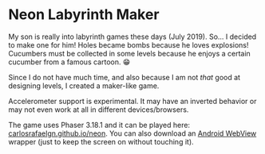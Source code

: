 # Neon Labyrinth Maker

My son is really into labyrinth games these days (July 2019). So... I decided to make one for him! Holes became bombs because he loves explosions! Cucumbers must be collected in some levels because he enjoys a certain cucumber from a famous cartoon. 😁

Since I do not have much time, and also because I am not *that* good at designing levels, I created a maker-like game.

Accelerometer support is experimental. It may have an inverted behavior or may not even work at all in different devices/browsers.

The game uses Phaser 3.18.1 and it can be played here: [carlosrafaelgn.github.io/neon](https://carlosrafaelgn.github.io/neon/ "Neon Labyrinth Maker"). You can also download an [Android WebView](https://play.google.com/store/apps/details?id=br.com.carlosrafaelgn.neon "Google Play") wrapper (just to keep the screen on without touching it).
